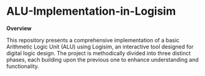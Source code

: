 # ALU-Implementation-in-Logisim

<b>Overview</b>

This repository presents a comprehensive implementation of a basic Arithmetic Logic Unit (ALU) using Logisim, an interactive tool designed for digital logic design. The project is methodically divided into three distinct phases, each building upon the previous one to enhance understanding and functionality.
